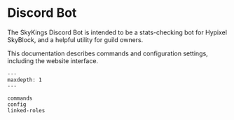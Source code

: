 # Discord Bot

The SkyKings Discord Bot is intended to be a stats-checking bot for Hypixel SkyBlock, 
and a helpful utility for guild owners.

This documentation describes commands and configuration settings, including the website interface.

```{toctree}
---
maxdepth: 1
---

commands
config
linked-roles
```